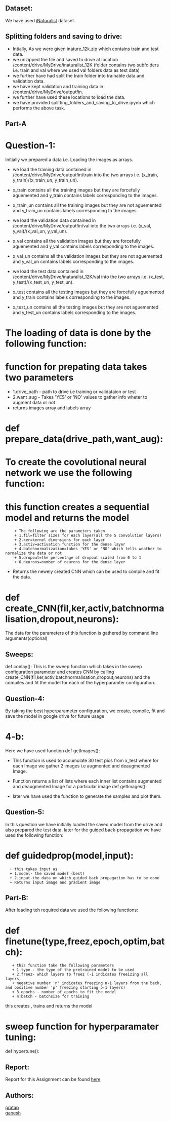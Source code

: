 ## Dataset:
We have used [iNaturalist](https://storage.googleapis.com/wandb_datasets/nature_12K.zip) dataset.
## Splitting folders and saving to drive:
+ Intially, As we were given inature_12k.zip which contains train and test data. 
+ we unzipped the file and saved to drive at location /content/drive/MyDrive/inaturalist_12K (folder contains two subfolders i.e. train and val where we used val folders data as test data)
+ we further have had split the train folder into trainable data and validation data.
+ we have kept validation and training data in /content/drive/MyDrive/outputfin.
+ we further have used these locations to load the data.
+ we have provided splitting_folders_and_saving_to_drive.ipynb which performs the above task. 

## Part-A

# Question-1:
Initially we prepared a data i.e. Loading the images as arrays.
+ we load the training data contained in /content/drive/MyDrive/outputfin/train into the two arrays i.e. (x_train, y_train)/(x_train_un, y_train_un).
+ x_train contains all the training images but they are forcefully aguemented and y_train contains labels corresponding to the images.
+ x_train_un contains all the training images but they are not aguemented and y_train_un contains labels corresponding to the images.


+ we load the validation data contained in /content/drive/MyDrive/outputfin/val into the two arrays i.e. (x_val, y_val)/(x_val_un, y_val_un).
+ x_val contains all the validation images but they are forcefully aguemented and y_val contains labels corresponding to the images.
+ x_val_un contains all the validation images but they are not aguemented and y_val_un contains labels corresponding to the images.


+ we load the test data contained in /content/drive/MyDrive/inaturalist_12K/val into the two arrays i.e. (x_test, y_test)/(x_test_un, y_test_un).
+ x_test contains all the testing images but they are forcefully aguemented and y_train contains labels corresponding to the images.
+ x_test_un contains all the testing images but they are not aguemented and y_test_un contains labels corresponding to the images.


# The loading of data is done by the following function:
# function for prepating data takes two parameters
+ 1.drive_path - path to drive i.e training or validataion or test
+ 2.want_aug - Takes 'YES' or 'NO' values to gather info wheter to augment data or not
+ returns images array and labels array
# def prepare_data(drive_path,want_aug):

# To create the covolutional neural network we use the following function:

# this function creates a sequential  model and returns the model
        + The following are the parameters taken
        + 1.fil=filter sizes for each layer(all the 5 convolution layers)
        + 2.ker=kernel dimensions for each layer
        + 3.activ=activation function for the dense layer 
        + 4.batchnormalization=takes 'YES' or 'NO' which tells weather to normalize the data or not
        + 5.dropout=the percentage of dropout scaled from 0 to 1
        + 6.neurons=number of neurons for the dense layer
+ Returns the newely created CNN which can be used to compile and fit the data.
# def create_CNN(fil,ker,activ,batchnormalisation,dropout,neurons):
The data for the parameters of this function is gathered by command line arguments(optional)

## Sweeps:
def conlay(): This is the sweep function which takes in the sweep configuration parameter and creates CNN by calling create_CNN(fil,ker,activ,batchnormalisation,dropout,neurons) and the compiles and fit the model for each of the hyperparamter configuration.

## Question-4:
By taking the best hyperparameter configuration, we create, compile, fit and save the model in google drive for future usage 
# 4-b:
Here we have used function def getImages(): 
+ This function is used to accumulate 30 test pics from x_test where for each Image we gather 2 images i.e augmented and deaugmented Image.
+ Function returns a list of lists where each inner list contains augmented and deaugmented Image for a particular image def getImages():


+ later we have used the function to generate the samples and plot them.

## Question-5:
In this question we have initially loaded the saved model from the drive and also prepared the test data. 
later for the guided back-propagation we have used the following function:

# def guidedprop(model,input):
      + this takes input as
      + 1.model- the saved model (best)
      + 2.input-the data on which guided back propagation has to be done
      + Returns input image and gradient image

## Part-B:
After loading teh required data we used the following functions:
# def finetune(type,freez,epoch,optim,batch):
       + this function take the following parameters
       + 1.type - the type of the pretrained model to be used
       + 2.freez- which layers to freez (-1 indicates freeizing all layers, 
       + negative number 'n' indicates freezing n-1 layers from the back, and positive number 'p' freezing starting p-1 layers)
       + 3.epochs - number of epochs to fit the model
       + 4.batch - batchsize for training
this creates , trains and returns the model 

# sweep function for hyperparamater tuning:
def hypertune():


## Report:
Report for this Assignment can be found [here](https://wandb.ai/pratap49/CS6910-assignment-1/reports/Assignment-1--VmlldzoxNjA0NjQ2).

## Authors:
[pratap](https://github.com/pratap977)\
[ganesh](https://github.com/27-ganesh-07)























